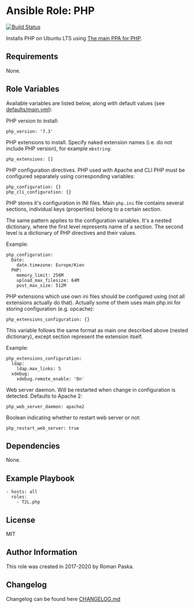 # Ansible Role: PHP

[![Build Status](https://travis-ci.org/T2L/ansible-role-php.svg?branch=1.2.0)](https://travis-ci.org/T2L/ansible-role-php)

Installs PHP on Ubuntu LTS using [The main PPA for PHP](https://launchpad.net/~ondrej/+archive/ubuntu/php).

## Requirements

None.

## Role Variables

Available variables are listed below, along with default values (see [defaults/main.yml](defaults/main.yml)):

PHP version to install:

    php_version: '7.3'

PHP extensions to install. Specify naked extension names (i.e. do not include PHP version), for example `mbstring`:

    php_extensions: []

PHP configuration directives. PHP used with Apache and CLI PHP must be configured separately using corresponding variables:

    php_configuration: {}
    php_cli_configuration: {}

PHP stores it's configuration in INI files. Main `php.ini` file contains several sections, individual keys (properties) belong to a certain section.

The same pattern applies to the configuration variables. It's a nested dictionary, where the first level represents name of a section. The second level is a dictionary of PHP directives and their values.

Example:

    php_configuration:
      Date:
        date.timezone: Europe/Kiev
      PHP:
        memory_limit: 256M
        upload_max_filesize: 64M
        post_max_size: 512M

PHP extensions which use own ini files should be configured using (not all extensions actually do that). Actually some of them uses main php.ini for storing configuration (e.g. opcache):

    php_extensions_configuration: {}

This variable follows the same format as main one described above (nested dictionary), except section represent the extension itself.

Example:

    php_extensions_configuration:
      ldap:
        ldap.max_links: 5
      xdebug:
        xdebug.remote_enable: 'On'

Web server daemon. Will be restarted when change in configuration is detected. Defaults to Apache 2:

    php_web_server_daemon: apache2

Boolean indicating whether to restart web server or not:

    php_restart_web_server: true

## Dependencies

None.

## Example Playbook

    - hosts: all
      roles:
        - T2L.php

## License

MIT

## Author Information

This role was created in 2017-2020 by Roman Paska.

## Changelog

Changelog can be found here [CHANGELOG.md](CHANGELOG.md)
